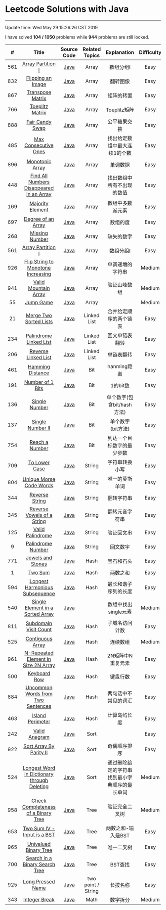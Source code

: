 
# Leetcode Solutions with Java

---
Update time: Wed May 29 15:26:26 CST 2019

I have solved **104 / 1050** problems while **944** problems are still locked.

| # | Title | Source Code | Related Topics | Explanation | Difficulty|
|:---:|:---:|:---:|:---:|:---:|:---:|
| 561 | [Array Partition I](https://leetcode.com/problems/array-partition-i/) | [Java](https://github.com/qincasin/interview/blob/master/src/leetcode/array/DegreeOfAnArray.java) | Array | 数组分组I | Easy |
| 832 | [Flipping an Image](https://leetcode.com/problems/flipping-an-image/) | [Java](https://github.com/qincasin/interview/blob/master/src/leetcode/array/FlippingAnImage.java) | Array | 翻转图像 | Easy |
| 867 | [Transpose Matrix](https://leetcode.com/problems/transpose-matrix/) | [Java](https://github.com/qincasin/interview/blob/master/src/leetcode/array/TransposeMatrix.java) | Array | 矩阵的转置 | Easy |
| 766 | [Toeplitz Matrix](https://leetcode.com/problems/toeplitz-matrix/) | [Java](https://github.com/qincasin/interview/blob/master/src/leetcode/array/ToeplitzMatrix.java) | Array | Toeplitz矩阵 | Easy |
| 888 | [Fair Candy Swap](https://leetcode.com/problems/fair-candy-swap/) | [Java](https://github.com/qincasin/interview/blob/master/src/leetcode/array/FairCandySwap.java) | Array | 公平糖果交换 | Easy |
| 485 | [Max Consecutive Ones](https://leetcode.com/problems/max-consecutive-ones/) | [Java](https://github.com/qincasin/interview/blob/master/src/leetcode/array/MaxConsecutiveOnes.java) | Array | 找出给定数组中最大连续1的个数 | Easy |
| 896 | [Monotonic Array](https://leetcode.com/problems/monotonic-array/) | [Java](https://github.com/qincasin/interview/blob/master/src/leetcode/array/MonotonicArray.java) | Array | 单调数据 | Easy |
| 448 | [Find All Numbers Disappeared in an Array](https://leetcode.com/problems/find-all-numbers-disappeared-in-an-array/) | [Java](https://github.com/qincasin/interview/blob/master/src/leetcode/array/FindAllNumbersDisappearedInAnArray.java) | Array | 找出数组中所有不出现的数值 | Easy |
| 169 | [Majority Element](https://leetcode.com/problems/majority-element/) | [Java](https://github.com/qincasin/interview/blob/master/src/leetcode/array/MajorityElement.java) | Array | 数组中多数派元素 | Easy |
| 697 | [Degree of an Array](https://leetcode.com/problems/degree-of-an-Array/) | [Java](https://github.com/qincasin/interview/blob/master/src/leetcode/array/DegreeOfAnArray.java) | Array | 数组的度 | Easy |
| 268 | [Missing Number](https://leetcode.com/problems/missing-number/) | [Java](https://github.com/qincasin/interview/blob/master/src/leetcode/array/MissingNumber.java) | Array | 缺失的数字 | Easy |
| 561 | [Array Partition I](https://leetcode.com/problems/array-partition-i/) | [Java](https://github.com/qincasin/interview/blob/master/src/leetcode/array/DegreeOfAnArray.java) | Array | 数组分组I | Easy |
| 926 | [Flip String to Monotone Increasing](https://leetcode.com/problems/flip-string-to-monotone-increasing/description/) | [Java](https://github.com/qincasin/interview/blob/master/src/leetcode/contest/_107/FlipStringtoMonotoneIncreasing.java) | Array | 单调递增的字符串 | Medium |
| 941 | [Valid Mountain Array](https://leetcode.com/problems/valid-mountain-array/) | [Java](https://github.com/qincasin/interview/blob/master/src/leetcode/array/ValidMountainArray.java) | Array | 验证山峰数组 | Medium |
| 55  | [Jump Game](https://leetcode.com/problems/jump-game/description/) | [Java](https://github.com/qincasin/interview/blob/master/src/leetcode/array/JumpGame.java) | Array |  | Medium |
| 21  | [Merge Two Sorted Lists](https://leetcode.com/problems/merge-two-sorted-lists/) | [Java](https://github.com/qincasin/interview/blob/master/src/leetcode/list/MergeTwoSortedLists.java) | Linked List | 合并给定顺序的两个链表 | Easy |
| 234 | [Palindrome Linked List](https://leetcode.com/problems/palindrome-linked-list/description/) | [Java](https://github.com/qincasin/interview/blob/master/src/leetcode/list/PalindromeLinkedList.java) | Linked List | 回文单链表翻转 | Easy |
| 206 | [Reverse Linked List](https://leetcode.com/problems/reverse-linked-list/description/) | [Java](https://github.com/qincasin/interview/blob/master/src/leetcode/list/ReverseLinkedList.java) | Linked List | 单链表翻转 | Easy |
| 461 | [Hamming Distance](https://leetcode.com/problems/hamming-distance/description/) | [Java](https://github.com/qincasin/interview/blob/master/src/leetcode/bit/HammingDistance.java) | Bit | hanming距离 | Easy |
| 191 | [Number of 1 Bits](https://leetcode.com/problems/number-of-1-bits/) | [Java](https://github.com/qincasin/interview/blob/master/src/leetcode/bit/NumberOf1Bits.java) | Bit | 1的bit数 | Easy |
| 136 | [Single Number](https://leetcode.com/problems/single-number/) | [Java](https://github.com/qincasin/interview/blob/master/src/leetcode/bit/SingleNumber.java) | Bit | 单个数字(包含bit/hash方法) | Easy |
| 137 | [Single Number II](https://leetcode.com/problems/single-number-ii/) | [Java](https://github.com/qincasin/interview/blob/master/src/leetcode/bit/SingleNumber2.java) | Bit | 单个数字 (bit方法) | Easy |
| 754 | [Reach a Number](https://leetcode.com/problems/reach-a-number/description/) | [Java](https://github.com/qincasin/interview/blob/master/src/leetcode/bit/ReachANumber.java) | Bit | 到达一个目标数字的最少步数  | Easy |
| 709 | [To Lower Case](https://leetcode.com/problems/to-lower-case/) | [Java](https://github.com/qincasin/interview/blob/master/src/leetcode/string/ToLowerCase.java) | String | 字符串转换小写 | Easy |
| 804 | [Unique Morse Code Words](https://leetcode.com/problems/unique-morse-code-words/) | [Java](https://github.com/qincasin/interview/blob/master/src/leetcode/string/UniqueMorseCodeWords.java) | String | 唯一的莫斯单词 | Easy |
| 344 | [Reverse String](https://leetcode.com/problems/reverse-string/description/) | [Java](https://github.com/qincasin/interview/blob/master/src/leetcode/string/ReverseString.java) | String | 翻转字符串 | Easy |
| 345 | [Reverse Vowels of a String](https://leetcode.com/problems/reverse-vowels-of-a-string/description/) | [Java](https://github.com/qincasin/interview/blob/master/src/leetcode/string/ReverseVowelsOfAString.java) | String | 翻转元音字符串 | Easy |
| 125 | [Valid Palindrome](https://leetcode.com/problems/valid-palindrome/description/) | [Java](https://github.com/qincasin/interview/blob/master/src/leetcode/string/ValidPalindrome.java) | String | 验证回文串 | Easy |
| 9   | [Palindrome Number](https://leetcode.com/problems/palindrome-number/description/) | [Java](https://github.com/qincasin/interview/blob/master/src/leetcode/string/PalindromeNumber.java) | String | 回文数字 | Easy |
| 771 | [Jewels and Stones](https://leetcode.com/problems/jewels-and-stones/) | [Java](https://github.com/qincasin/interview/blob/master/src/leetcode/hash/JewelsAndStones.java) | Hash | 宝石和石头 | Easy |
| 1   | [Two Sum](https://leetcode.com/problems/two-sum/description/) | [Java](https://github.com/qincasin/interview/blob/master/src/leetcode/hash/TwoSum.java) | Hash | 两数之和 | Easy |
| 594 | [Longest Harmonious Subsequence](https://leetcode.com/problems/longest-harmonious-subsequence/description/) | [Java](https://github.com/qincasin/interview/blob/master/src/leetcode/hash/LongestHarmoniousSubsequence.java) | Hash | 最长和谐子序列的长度 | Easy |
| 540 | [Single Element in a Sorted Array](https://leetcode.com/problems/single-element-in-a-sorted-array/description/) | [Java](https://github.com/qincasin/interview/blob/master/src/leetcode/hash/SingleElementInASortedArray.java) |  | 数组中找出single元素 | Medium |
| 811 | [Subdomain Visit Count](https://leetcode.com/problems/subdomain-visit-count/description/) | [Java](https://github.com/qincasin/interview/blob/master/src/leetcode/hash/SubdomainVisitCount.java) | Hash | 子域名访问计数 | Easy |
| 525 | [Contiguous Array](https://leetcode.com/problems/contiguous-array/) | [Java](https://github.com/qincasin/interview/blob/master/src/leetcode/hash/ContiguousArray.java) | Hash | 连续数组 | Medium |
| 961 | [N-Repeated Element in Size 2N Array](https://leetcode.com/problems/n-repeated-element-in-size-2n-array) | [Java](https://github.com/qincasin/interview/blob/master/src/leetcode/hash/NRepeatedElementInSize2NArray.java) | Hash | 2N矩阵中N重复元素 | Easy |
| 500 | [Keyboard Row](https://leetcode.com/problems/keyboard-row/) | [Java](https://github.com/qincasin/interview/blob/master/src/leetcode/hash/KeyboardRow.java) | Hash | 键盘行数 | Easy |
| 884 | [Uncommon Words from Two Sentences](https://leetcode.com/problems/uncommon-words-from-two-sentences/) | [Java](https://github.com/qincasin/interview/blob/master/src/leetcode/hash/UncommonWordsfromTwoSentences.java) | Hash | 两句话中不常见的词汇 | Easy |
| 463 | [Island Perimeter](https://leetcode.com/problems/island-perimeter/) | [Java](https://github.com/qincasin/interview/blob/master/src/leetcode/hash/IslandPerimeter.java) | Hash | 计算岛屿长度 | Easy |
| 242 | [ Valid Anagram](https://leetcode.com/problems/valid-anagram/) | [Java](https://github.com/qincasin/interview/blob/master/src/leetcode/sort/ValidAnagram.java) | Sort |  | Easy |
| 922 | [Sort Array By Parity II](https://leetcode.com/problems/sort-array-by-parity-ii/description/) | [Java](https://github.com/qincasin/interview/blob/master/src/leetcode/sort/SortArrayByParityII.java) | Sort | 奇偶顺序排序 | Easy |
| 524 | [Longest Word in Dictionary through Deleting](https://leetcode.com/problems/longest-word-in-dictionary-through-deleting/) | [Java](https://github.com/qincasin/interview/blob/master/src/leetcode/sort/LongestWordInDictionaryThroughDeleting.java) | Sort | 通过删除给定的字符串找到最小字典顺序的最长单词 | Medium |
| 958 | [Check Completeness of a Binary Tree](https://leetcode.com/problems/check-completeness-of-a-binary-tree/description/) | [Java](https://github.com/qincasin/interview/blob/master/src/leetcode/tree/CheckCompletenessOfABinaryTree.java) | Tree | 验证完全二叉树 | Medium |
| 653 | [ Two Sum IV - Input is a BST](https://leetcode.com/problems/two-sum-iv-input-is-a-bst//) | [Java](https://github.com/qincasin/interview/blob/master/src/leetcode/tree/TwoSumIV.java) | Tree | 两数之和-输入是BST| Easy |
| 965 | [Univalued Binary Tree](https://leetcode.com/problems/univalued-binary-tree/) | [Java](https://github.com/qincasin/interview/blob/master/src/leetcode/tree/UnivaluedBinaryTree.java) | Tree | 唯一二叉树 |Easy |
| 700 | [Search in a Binary Search Tree](https://leetcode.com/problems/search-in-a-binary-search-tree/) | [Java](https://github.com/qincasin/interview/blob/master/src/leetcode/tree/SearchInABinarySearchTree.java) | Tree | BST查找 | Easy |
| 925 | [ Long Pressed Name](https://leetcode.com/problems/long-pressed-name/description/) | [Java](https://github.com/qincasin/interview/blob/master/src/leetcode/contest/_107/LongPressedName.java) | two point / String | 长按名称 | Easy |
| 343 | [ Integer Break ](https://leetcode.com/problems/integer-break/) | [Java](https://github.com/qincasin/interview/blob/master/src/leetcode/math/IntegerBreak.java) | Math | 数字拆分 | Medium |

      
